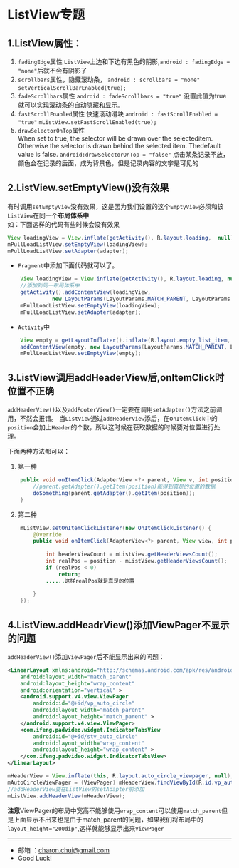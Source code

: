 ListView专题
===

1.ListView属性：
---

1. `fadingEdge`属性
`ListView`上边和下边有黑色的阴影,`android : fadingEdge = "none"`后就不会有阴影了
2. `scrollbars`属性，隐藏滚动条，
`android : scrollbars = "none"`
`setVerticalScrollBarEnabled(true);`
3. `fadeScrollbars`属性
`android : fadeScrollbars = "true"`
设置此值为true就可以实现滚动条的自动隐藏和显示。
4. `fastScrollEnabled`属性
快速滚动滑块 
`android : fastScrollEnabled = "true"` 
`mListView.setFastScrollEnabled(true);`
5. `drawSelectorOnTop`属性    
When set to true, the selector will be drawn over the selecteditem. Otherwise the selector is drawn behind the selected item. Thedefault value is false.
`android:drawSelectorOnTop = "false"` 点击某条记录不放，颜色会在记录的后面，成为背景色，但是记录内容的文字是可见的

2.ListView.setEmptyView()没有效果
---

有时调用`setEmptyView`没有效果，这是因为我们设置的这个`EmptyView`必须和该`ListView`在同一个**布局体系中**    
如：下面这样的代码有些时候会没有效果
```java
View loadingView = View.inflate(getActivity(), R.layout.loading,  null); 
mPullLoadListView.setEmptyView(loadingView);          
mPullLoadListView.setAdapter(adapter);
```
- `Fragment`中添加下面代码就可以了。         
```java
    View loadingView = View.inflate(getActivity(), R.layout.loading, null);
    //添加到同一布局体系中
    getActivity().addContentView(loadingView,
    		  new LayoutParams(LayoutParams.MATCH_PARENT, LayoutParams.MATCH_PARENT ));
    mPullLoadListView.setEmptyView(loadingView);
    mPullLoadListView.setAdapter(adapter);
```

- `Activity`中
```java
    View empty = getLayoutInflater().inflate(R.layout.empty_list_item, null, false);
    addContentView(empty, new LayoutParams(LayoutParams.MATCH_PARENT, LayoutParams.MATCH_PARENT));
    mPullLoadListView.setEmptyView(empty);
```
 
3.ListView调用addHeaderView后,onItemClick时位置不正确
---

`addHeaderView()`以及`addFooterView()`一定要在调用`setAdapter()`方法之前调用，不然会报错。
当`ListView`通过`addHeaderView`添后，在o`nItemClick`中的`position`会加上`Header`的个数，所以这时候在获取数据的时候要对位置进行处理。

下面两种方法都可以：
1. 第一种
```java
    public void onItemClick(AdapterView <?> parent, View v, int position, long id) {
        //parent.getAdapter().getItem(position)能得到真是的位置的数据
        doSomething(parent.getAdapter().getItem(position));
    }
```
2. 第二种
```java
    mListView.setOnItemClickListener(new OnItemClickListener() {
    	@Override
    	public void onItemClick(AdapterView<?> parent, View view, int position, long id) {
    		
    		int headerViewCount = mListView.getHeaderViewsCount();
    		int realPos = position - mListView.getHeaderViewsCount();
    		if (realPos < 0)
    			return;
    		......这样realPos就是真是的位置
    		
    	}
    });
```

4.ListView.addHeadrView()添加ViewPager不显示的问题
---

`addHeaderView()`添加`ViewPager`后不能显示出来的问题：
```xml
<LinearLayout xmlns:android="http://schemas.android.com/apk/res/android"
    android:layout_width="match_parent"
    android:layout_height="wrap_content"
    android:orientation="vertical" >
    <android.support.v4.view.ViewPager
        android:id="@+id/vp_auto_circle"
        android:layout_width="match_parent"
        android:layout_height="match_parent" >
    </android.support.v4.view.ViewPager>
    <com.ifeng.padvideo.widget.IndicatorTabsView
        android:id="@+id/stv_auto_circle"
        android:layout_width="wrap_content"
        android:layout_height="wrap_content" >
    </com.ifeng.padvideo.widget.IndicatorTabsView>
</LinearLayout>
```
```java
mHeaderView = View.inflate(this, R.layout.auto_circle_viewpager, null);
mAutoCircleViewPager = (ViewPager) mHeaderView.findViewById(R.id.vp_auto_circle);
//addHeaderView要在ListView的setAdapter前添加            
mListView.addHeaderView(mHeaderView);
```
**注意**ViewPager的布局中宽高不能够使用`wrap_content`可以使用`match_parent`但是上面显示不出来也是由于match_parent的问题，如果我们将布局中的`layout_height="200dip"`,这样就能够显示出来`ViewPager`
 
------------------------------------------

- 邮箱 ：charon.chui@gmail.com  
- Good Luck! 